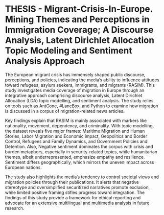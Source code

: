 # THESIS - Migrant-Crisis-In-Europe. Mining Themes and Perceptions in Immigration Coverage; A Discourse Analysis, Latent Dirichlet Allocation Topic Modeling and Sentiment Analysis Approach

The European migrant crisis has immensely shaped public discourse, perceptions, and policies, indicating the media’s ability to influence attitudes toward refugees, asylum seekers, immigrants, and migrants (RASIM). This study investigates media coverage of migration in Europe through an integrative approach comprising discourse analysis, Latent Dirichlet Allocation (LDA) topic modelling, and sentiment analysis. The study relies on tools such as AntConc, #LancBox, and Python to examine how migration is discussed in a corpus of migration-related news articles. 

Key findings explain that RASIM is mainly associated with markers like nationality, movement, dependency, and criminality. With topic modelling, the dataset reveals five major frames: Maritime Migration and Human Stories, Labor Migration and Economic impact, Geopolitics and Border Control, Refugees and Family Dynamics, and Government Policies and Detention. Also, Negative sentiment dominates the corpus with crisis and burden metaphors, especially in security-related topics, while humanitarian themes, albeit underrepresented, emphasize empathy and resilience. Sentiment differs geographically, which mirrors the uneven impact across European nations. 

The study also highlights the media’s tendency to control societal views and migration policies through their publications. It alerts that negative stereotype and oversimplified securitized narratives promote exclusion, while limited positive framing stifles progress toward integration. The findings of this study provide a framework for ethical reporting and advocate for an extensive multilingual and multimedia analysis in future research.
